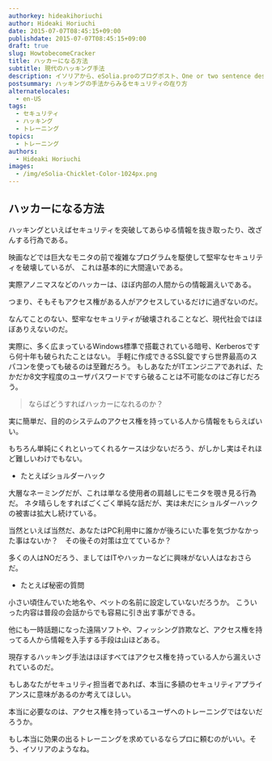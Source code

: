 ```yaml
---
authorkey: hideakihoriuchi
author: Hideaki Horiuchi
date: 2015-07-07T08:45:15+09:00
publishdate: 2015-07-07T08:45:15+09:00
draft: true
slug: HowtobecomeCracker
title: ハッカーになる方法
subtitle: 現代のハッキング手法
description: イソリアから、eSolia.proのブログポスト、One or two sentence description.
postsummary: ハッキングの手法からみるセキュリティの在り方
alternatelocales:
  - en-US
tags:
  - セキュリティ
  - ハッキング
  - トレーニング
topics:
  - トレーニング
authors:
  - Hideaki Horiuchi
images:
  - /img/eSolia-Chicklet-Color-1024px.png
---
```


## ハッカーになる方法

ハッキングといえばセキュリティを突破してあらゆる情報を抜き取ったり、改ざんする行為である。

映画などでは巨大なモニタの前で複雑なプログラムを駆使して堅牢なセキュリティを破壊しているが、
これは基本的に大間違いである。

実際アノニマスなどのハッカーは、ほぼ内部の人間からの情報漏えいである。

つまり、そもそもアクセス権がある人がアクセスしているだけに過ぎないのだ。

なんてことのない、堅牢なセキュリティが破壊されることなど、現代社会ではほぼありえないのだ。

実際に、多く広まっているWindows標準で搭載されている暗号、Kerberosですら何十年も破られたことはない。
手軽に作成できるSSL錠ですら世界最高のスパコンを使っても破るのは至難だろう。
もしあなたがITエンジニアであれば、たかだか8文字程度のユーザパスワードですら破ることは不可能なのはご存じだろう。

> ならばどうすればハッカーになれるのか？

実に簡単だ、目的のシステムのアクセス権を持っている人から情報をもらえばいい。

もちろん単純にくれといってくれるケースは少ないだろう、がしかし実はそれほど難しいわけでもない。

* たとえばショルダーハック  

大層なネーミングだが、これは単なる使用者の肩越しにモニタを覗き見る行為だ。
ネタ晴らしをすればごくごく単純な話だが、実は未だにショルダーハックの被害は拡大し続けている。

当然といえば当然だ、あなたはPC利用中に誰かが後ろにいた事を気づかなかった事はないか？　その後その対策は立てているか？

多くの人はNOだろう、ましてはITやハッカーなどに興味がない人はなおさらだ。

* たとえば秘密の質問  

小さい頃住んでいた地名や、ペットの名前に設定していないだろうか。
こういった内容は普段の会話からでも容易に引き出す事ができる。

他にも一時話題になった遠隔ソフトや、フィッシング詐欺など、アクセス権を持ってる人から情報を入手する手段は山ほどある。

現存するハッキング手法はほぼすべてはアクセス権を持っている人から漏えいされているのだ。

もしあなたがセキュリティ担当者であれば、本当に多額のセキュリティアプライアンスに意味があるのか考えてほしい。

本当に必要なのは、アクセス権を持っているユーザへのトレーニングではないだろうか。

もし本当に効果の出るトレーニングを求めているならプロに頼むのがいい。そう、イソリアのようなね。
